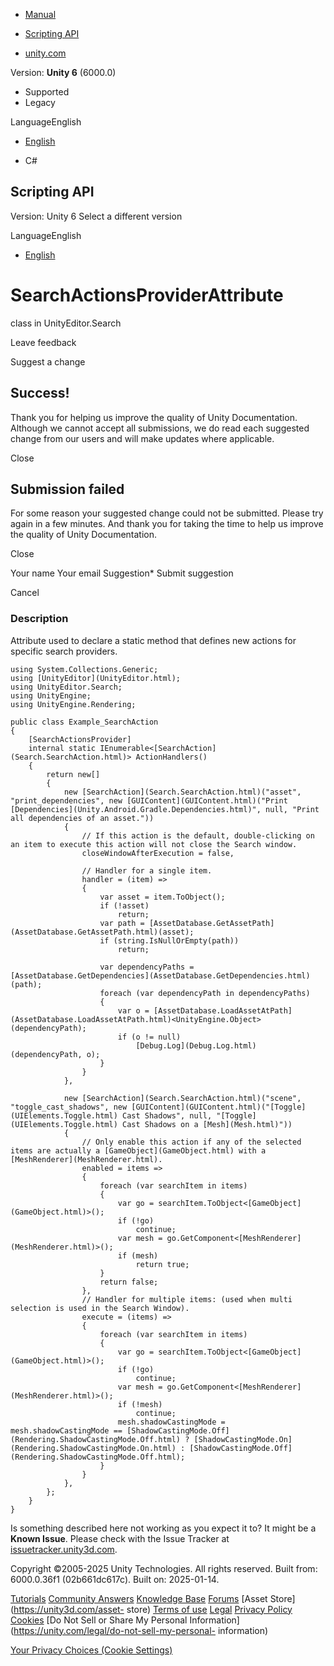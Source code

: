 [ ]()

  * [Manual](../Manual/index.html)
  * [Scripting API](../ScriptReference/index.html)

  * [unity.com](https://unity.com/)

Version: **Unity 6** (6000.0)

  * Supported
  * Legacy

LanguageEnglish

  * [English]()

  * C#

[ ](https://docs.unity3d.com)

## Scripting API

Version: Unity 6 Select a different version

LanguageEnglish

  * [English]()

# SearchActionsProviderAttribute

class in UnityEditor.Search

Leave feedback

Suggest a change

## Success!

Thank you for helping us improve the quality of Unity Documentation. Although
we cannot accept all submissions, we do read each suggested change from our
users and will make updates where applicable.

Close

## Submission failed

For some reason your suggested change could not be submitted. Please <a>try
again</a> in a few minutes. And thank you for taking the time to help us
improve the quality of Unity Documentation.

Close

Your name Your email Suggestion* Submit suggestion

Cancel

[ ]()

### Description

Attribute used to declare a static method that defines new actions for
specific search providers.

    
    
    using System.Collections.Generic;
    using [UnityEditor](UnityEditor.html);
    using UnityEditor.Search;
    using UnityEngine;
    using UnityEngine.Rendering;
    
    public class Example_SearchAction
    {
        [SearchActionsProvider]
        internal static IEnumerable<[SearchAction](Search.SearchAction.html)> ActionHandlers()
        {
            return new[]
            {
                new [SearchAction](Search.SearchAction.html)("asset", "print_dependencies", new [GUIContent](GUIContent.html)("Print [Dependencies](Unity.Android.Gradle.Dependencies.html)", null, "Print all dependencies of an asset."))
                {
                    // If this action is the default, double-clicking on an item to execute this action will not close the Search window.
                    closeWindowAfterExecution = false,
    
                    // Handler for a single item.
                    handler = (item) =>
                    {
                        var asset = item.ToObject();
                        if (!asset)
                            return;
                        var path = [AssetDatabase.GetAssetPath](AssetDatabase.GetAssetPath.html)(asset);
                        if (string.IsNullOrEmpty(path))
                            return;
    
                        var dependencyPaths = [AssetDatabase.GetDependencies](AssetDatabase.GetDependencies.html)(path);
                        foreach (var dependencyPath in dependencyPaths)
                        {
                            var o = [AssetDatabase.LoadAssetAtPath](AssetDatabase.LoadAssetAtPath.html)<UnityEngine.Object>(dependencyPath);
                            if (o != null)
                                [Debug.Log](Debug.Log.html)(dependencyPath, o);
                        }
                    }
                },
    
                new [SearchAction](Search.SearchAction.html)("scene", "toggle_cast_shadows", new [GUIContent](GUIContent.html)("[Toggle](UIElements.Toggle.html) Cast Shadows", null, "[Toggle](UIElements.Toggle.html) Cast Shadows on a [Mesh](Mesh.html)"))
                {
                    // Only enable this action if any of the selected items are actually a [GameObject](GameObject.html) with a [MeshRenderer](MeshRenderer.html).
                    enabled = items =>
                    {
                        foreach (var searchItem in items)
                        {
                            var go = searchItem.ToObject<[GameObject](GameObject.html)>();
                            if (!go)
                                continue;
                            var mesh = go.GetComponent<[MeshRenderer](MeshRenderer.html)>();
                            if (mesh)
                                return true;
                        }
                        return false;
                    },
                    // Handler for multiple items: (used when multi selection is used in the Search Window).
                    execute = (items) =>
                    {
                        foreach (var searchItem in items)
                        {
                            var go = searchItem.ToObject<[GameObject](GameObject.html)>();
                            if (!go)
                                continue;
                            var mesh = go.GetComponent<[MeshRenderer](MeshRenderer.html)>();
                            if (!mesh)
                                continue;
                            mesh.shadowCastingMode = mesh.shadowCastingMode == [ShadowCastingMode.Off](Rendering.ShadowCastingMode.Off.html) ? [ShadowCastingMode.On](Rendering.ShadowCastingMode.On.html) : [ShadowCastingMode.Off](Rendering.ShadowCastingMode.Off.html);
                        }
                    }
                },
            };
        }
    }
    

Is something described here not working as you expect it to? It might be a
**Known Issue**. Please check with the Issue Tracker at
[issuetracker.unity3d.com](https://issuetracker.unity3d.com).

Copyright ©2005-2025 Unity Technologies. All rights reserved. Built from:
6000.0.36f1 (02b661dc617c). Built on: 2025-01-14.

[Tutorials](https://unity3d.com/learn) [Community
Answers](https://answers.unity3d.com) [Knowledge
Base](https://support.unity3d.com/hc/en-us)
[Forums](https://forum.unity3d.com) [Asset Store](https://unity3d.com/asset-
store) [Terms of use](https://docs.unity3d.com/Manual/TermsOfUse.html)
[Legal](https://unity.com/legal) [Privacy
Policy](https://unity.com/legal/privacy-policy)
[Cookies](https://unity.com/legal/cookie-policy) [Do Not Sell or Share My
Personal Information](https://unity.com/legal/do-not-sell-my-personal-
information)

[Your Privacy Choices (Cookie Settings)](javascript:void\(0\);)

